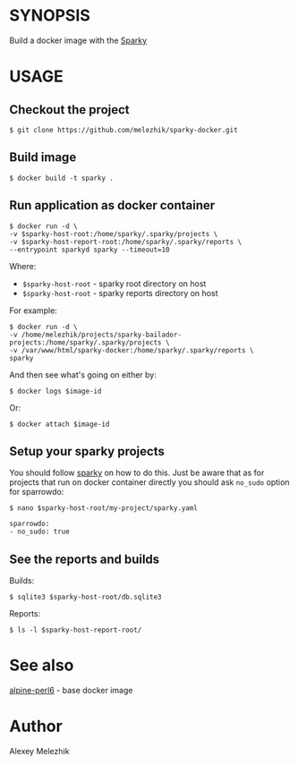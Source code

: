 # SYNOPSIS

Build a docker image with the [Sparky](https://github.com/melezhik/sparky)

# USAGE

## Checkout the project

    $ git clone https://github.com/melezhik/sparky-docker.git

## Build image 

    $ docker build -t sparky .

## Run application as docker container 

    $ docker run -d \
    -v $sparky-host-root:/home/sparky/.sparky/projects \
    -v $sparky-host-report-root:/home/sparky/.sparky/reports \
    --entrypoint sparkyd sparky --timeout=10

Where:

* `$sparky-host-root` - sparky root directory on host 
* `$sparky-host-root` - sparky reports directory on host 


For example:

    $ docker run -d \
    -v /home/melezhik/projects/sparky-bailador-projects:/home/sparky/.sparky/projects \
    -v /var/www/html/sparky-docker:/home/sparky/.sparky/reports \
    sparky

And then see what's going on either by:

    $ docker logs $image-id

Or:

    $ docker attach $image-id

## Setup your sparky projects

You should follow [sparky](https://github.com/melezhik/sparky) on how to do this.
Just be aware that as for projects that run on docker container directly you should ask `no_sudo`
option for sparrowdo:


    $ nano $sparky-host-root/my-project/sparky.yaml

    sparrowdo:
    - no_sudo: true    

## See the reports and builds

Builds:

    $ sqlite3 $sparky-host-root/db.sqlite3

Reports:

    $ ls -l $sparky-host-report-root/

# See also

[alpine-perl6](https://github.com/JJ/alpine-perl6) - base docker image 

# Author

Alexey Melezhik



